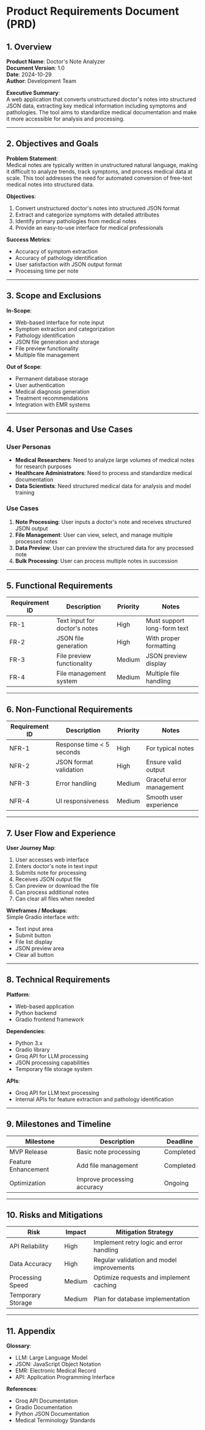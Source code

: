 # Product Requirements Document (PRD)

## 1. Overview

**Product Name**: Doctor's Note Analyzer  
**Document Version**: 1.0  
**Date**: 2024-10-29  
**Author**: Development Team  

**Executive Summary**:  
A web application that converts unstructured doctor's notes into structured JSON data, extracting key medical information including symptoms and pathologies. The tool aims to standardize medical documentation and make it more accessible for analysis and processing.

---

## 2. Objectives and Goals

**Problem Statement**:  
Medical notes are typically written in unstructured natural language, making it difficult to analyze trends, track symptoms, and process medical data at scale. This tool addresses the need for automated conversion of free-text medical notes into structured data.

**Objectives**:  
1. Convert unstructured doctor's notes into structured JSON format
2. Extract and categorize symptoms with detailed attributes
3. Identify primary pathologies from medical notes
4. Provide an easy-to-use interface for medical professionals

**Success Metrics**:  
- Accuracy of symptom extraction
- Accuracy of pathology identification
- User satisfaction with JSON output format
- Processing time per note

---

## 3. Scope and Exclusions

**In-Scope**:  
- Web-based interface for note input
- Symptom extraction and categorization
- Pathology identification
- JSON file generation and storage
- File preview functionality
- Multiple file management

**Out of Scope**:  
- Permanent database storage
- User authentication
- Medical diagnosis generation
- Treatment recommendations
- Integration with EMR systems

---

## 4. User Personas and Use Cases

### User Personas

- **Medical Researchers**: Need to analyze large volumes of medical notes for research purposes
- **Healthcare Administrators**: Need to process and standardize medical documentation
- **Data Scientists**: Need structured medical data for analysis and model training

### Use Cases

1. **Note Processing**: User inputs a doctor's note and receives structured JSON output
2. **File Management**: User can view, select, and manage multiple processed notes
3. **Data Preview**: User can preview the structured data for any processed note
4. **Bulk Processing**: User can process multiple notes in succession

---

## 5. Functional Requirements

| **Requirement ID** | **Description**                | **Priority** | **Notes**           |
|--------------------|--------------------------------|--------------|---------------------|
| FR-1              | Text input for doctor's notes  | High         | Must support long-form text |
| FR-2              | JSON file generation           | High         | With proper formatting |
| FR-3              | File preview functionality     | Medium       | JSON preview display |
| FR-4              | File management system         | Medium       | Multiple file handling |

---

## 6. Non-Functional Requirements

| **Requirement ID** | **Description**                   | **Priority** | **Notes**           |
|--------------------|-----------------------------------|--------------|---------------------|
| NFR-1             | Response time < 5 seconds         | High         | For typical notes |
| NFR-2             | JSON format validation            | High         | Ensure valid output |
| NFR-3             | Error handling                    | Medium       | Graceful error management |
| NFR-4             | UI responsiveness                 | Medium       | Smooth user experience |

---

## 7. User Flow and Experience

**User Journey Map**:  
1. User accesses web interface
2. Enters doctor's note in text input
3. Submits note for processing
4. Receives JSON output file
5. Can preview or download the file
6. Can process additional notes
7. Can clear all files when needed

**Wireframes / Mockups**:  
Simple Gradio interface with:
- Text input area
- Submit button
- File list display
- JSON preview area
- Clear all button

---

## 8. Technical Requirements

**Platform**:  
- Web-based application
- Python backend
- Gradio frontend framework

**Dependencies**:  
- Python 3.x
- Gradio library
- Groq API for LLM processing
- JSON processing capabilities
- Temporary file storage system

**APIs**:  
- Groq API for LLM text processing
- Internal APIs for feature extraction and pathology identification

---

## 9. Milestones and Timeline

| **Milestone**         | **Description**                | **Deadline**       |
|-----------------------|--------------------------------|--------------------|
| MVP Release           | Basic note processing          | Completed         |
| Feature Enhancement   | Add file management            | Completed         |
| Optimization         | Improve processing accuracy    | Ongoing           |

---

## 10. Risks and Mitigations

| **Risk**              | **Impact**                    | **Mitigation Strategy** |
|-----------------------|-------------------------------|-------------------------|
| API Reliability       | High                          | Implement retry logic and error handling |
| Data Accuracy        | High                          | Regular validation and model improvements |
| Processing Speed     | Medium                        | Optimize requests and implement caching |
| Temporary Storage    | Medium                        | Plan for database implementation |

---

## 11. Appendix

**Glossary**:  
- LLM: Large Language Model
- JSON: JavaScript Object Notation
- EMR: Electronic Medical Record
- API: Application Programming Interface

**References**:  
- Groq API Documentation
- Gradio Documentation
- Python JSON Documentation
- Medical Terminology Standards
